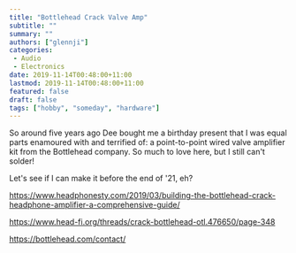 ```yaml
---
title: "Bottlehead Crack Valve Amp"
subtitle: ""
summary: ""
authors: ["glennji"]
categories:
 - Audio
 - Electronics
date: 2019-11-14T00:48:00+11:00
lastmod: 2019-11-14T00:48:00+11:00
featured: false
draft: false
tags: ["hobby", "someday", "hardware"]
---
```


So around five years ago Dee bought me a birthday present that I was equal parts enamoured with and terrified of: a point-to-point wired valve amplifier kit from the Bottlehead company. So much to love here, but I still can't solder!

Let's see if I can make it before the end of '21, eh? 

https://www.headphonesty.com/2019/03/building-the-bottlehead-crack-headphone-amplifier-a-comprehensive-guide/

https://www.head-fi.org/threads/crack-bottlehead-otl.476650/page-348

https://bottlehead.com/contact/